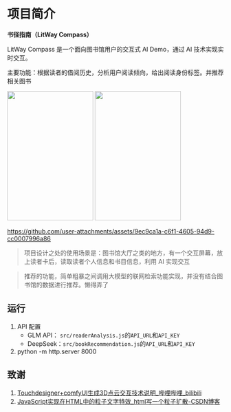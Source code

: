 # 项目简介

**书径指南（LitWay Compass）**

LitWay Compass 是一个面向图书馆用户的交互式 AI Demo，通过 AI 技术实现实时交互。

主要功能：根据读者的借阅历史，分析用户阅读倾向，给出阅读身份标签。并推荐相关图书

<img src="https://xulei-pic-1258542021.cos.ap-shanghai.myqcloud.com/mdpic/1733978970772.png" width="200" height="300">

<img src="https://xulei-pic-1258542021.cos.ap-shanghai.myqcloud.com/mdpic/1733979072278.png" width="200" height="300">


https://github.com/user-attachments/assets/9ec9ca1a-c6f1-4605-94d9-cc0007996a86

> 项目设计之处的使用场景是：图书馆大厅之类的地方，有一个交互屏幕，放上读者卡后，读取读者个人信息和书目信息，利用 AI 实现交互

> 推荐的功能，简单粗暴之间调用大模型的联网检索功能实现，并没有结合图书馆的数据进行推荐。懒得弄了

## 运行

1. API 配置
   - GLM API： `src/readerAnalysis.js`的`API_URL`和`API_KEY`
   - DeepSeek：`src/bookRecommendation.js`的`API_URL`和`API_KEY`
2. python -m http.server 8000



## 致谢

1. [Touchdesigner+comfyUI生成3D点云交互技术说明_哔哩哔哩_bilibili](https://www.bilibili.com/video/BV18t421J7rg/?spm_id_from=333.880.my_history.page.click&vd_source=1d3b1df26617554772f26729180cff38)
2. [JavaScript实现在HTML中的粒子文字特效_html写一个粒子扩散-CSDN博客](https://blog.csdn.net/m0_46700215/article/details/126963561)
